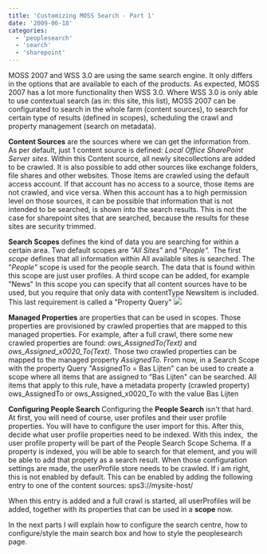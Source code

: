 ```yaml
---
title: 'Customizing MOSS Search - Part 1'
date: '2009-06-18'
categories:
  - 'peoplesearch'
  - 'search'
  - 'sharepoint'
---
```


MOSS 2007 and WSS 3.0 are using the same search engine. It only differs in the options that are available to each of the products. As expected, MOSS 2007 has a lot more functionality then WSS 3.0. Where WSS 3.0 is only able to use contextual search (as in: this site, this list), MOSS 2007 can be configurated to search in the whole farm (content sources), to search for certain type of results (defined in scopes), scheduling the crawl and property management (search on metadata).

**Content Sources** are the sources where we can get the information from. As per default, just 1 content source is defined: _Local Office SharePoint Server sites._ Within this Content source, all newly sitecollections are added to be crawled. It is also possible to add other sources like exchange folders, file shares and other websites. Those items are crawled using the default access account. If that account has no access to a source, those items are not crawled, and vice versa. When this account has a to high permission level on those sources, it can be possible that information that is not intended to be searched, is shown into the search results. This is not the case for sharepoint sites that are searched, because the results for these sites are security trimmed.

**Search Scopes** defines the kind of data you are searching for within a certain area. Two default scopes are _"All Sites"_ and "*People".*  The first _scope_ defines that all information within All available sites is searched. The "_People"_ scope is used for the people search. The data that is found within this scope are just user profiles. A third scope can be added, for example "News" In this scope you can specify that all content sources have to be used, but you require that only data with contentType NewsItem is included. This last requirement is called a "Property Query" [![](images/7532.searchScope.JPG)](http://bloggingabout.net/cfs-file.ashx/__key/CommunityServer.Blogs.Components.WeblogFiles/bas/7532.searchScope.JPG)

**Managed Properties** are properties that can be used in scopes. Those properties are provisioned by crawled properties that are mapped to this managed properties. For example, after a full crawl, there some new crawled properties are found: _ows_AssignedTo(Text)_ and _ows_Assigned_x0020_To(Text)._ Those two crawled properties can be mapped to the managed property _AssignedTo._ From now, in a Search Scope with the property Query "AssignedTo = Bas Lijten" can be used to create a scope where all items that are assigned to "Bas Lijten" can be searched. All items that apply to this rule, have a metadata property (crawled property) ows_AssignedTo or ows_Assigned_x0020_To with the value Bas Lijten

**Configuring People Search** Configuring the **People Search** isn't that hard. At first, you will need of course, user profiles and their user profile properties. You will have to configure the user import for this. After this, decide what user profile properties need to be indexed. With this index,  the user profile property will be part of the People Search Scope Schema. If a property is indexed, you will be able to search for that element, and you will be able to add that propety as a search result. When those configuration settings are made, the userProfile store needs to be crawled. If i am right, this is not enabled by default. This can be enabled by adding the following entry to one of the content sources: sps3://mysite-host/

When this entry is added and a full crawl is started, all userProfiles will be added, together with its properties that can be used in a **scope** now.

In the next parts I will explain how to configure the search centre, how to configure/style the main search box and how to style the peoplesearch page.
